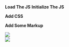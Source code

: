 **Load The JS**
    <script src="jquery.js" type="text/javascript"></script>
    <script src="count.js" type="text/javascript"></script>
**Initialize The JS**
    <script>
    jQuery(document).ready(function($) {
    $('.box').count();
    });
    </script>

**Add CSS**
    <style>
    div.box{
    position:relative; /* VERY IMPORTANT*/
    }
</style>

**Add Some Markup**
    <div class="box" count="398"><img src="email_folder.jpg"></div>
    <div class="box" count="706"><img src="text_messages.jpg"></div>
